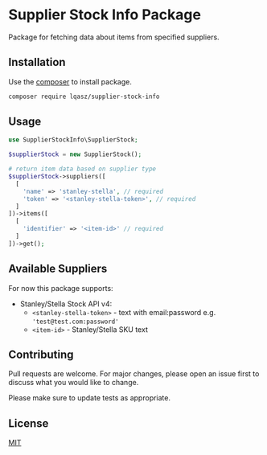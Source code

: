 # Supplier Stock Info Package

Package for fetching data about items from specified suppliers.

## Installation

Use the [composer](https://getcomposer.org/download/) to install package.

```bash
composer require lqasz/supplier-stock-info
```

## Usage

```php
use SupplierStockInfo\SupplierStock;

$supplierStock = new SupplierStock();

# return item data based on supplier type
$supplierStock->suppliers([
  [
    'name' => 'stanley-stella', // required
    'token' => '<stanley-stella-token>', // required
  ]
])->items([
  [
    'identifier' => '<item-id>' // required
  ]
])->get();

```

## Available Suppliers

For now this package supports:

- Stanley/Stella Stock API v4:
  - ``<stanley-stella-token>`` - text with email:password e.g. ``'test@test.com:password'``
  - ``<item-id>`` - Stanley/Stella SKU text

## Contributing
Pull requests are welcome. For major changes, please open an issue first to discuss what you would like to change.

Please make sure to update tests as appropriate.

## License
[MIT](https://choosealicense.com/licenses/mit/)